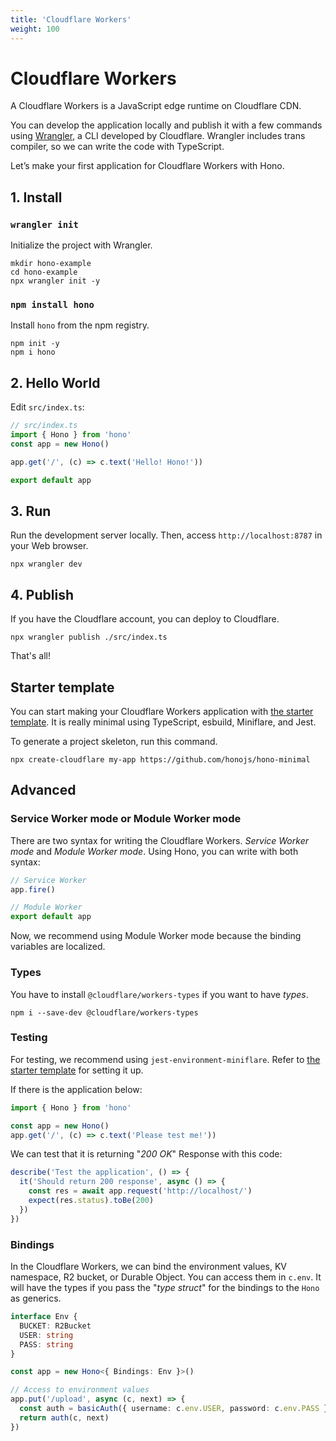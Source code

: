 ```yaml
---
title: 'Cloudflare Workers'
weight: 100
---
```


# Cloudflare Workers

A Cloudflare Workers is a JavaScript edge runtime on Cloudflare CDN.

You can develop the application locally and publish it with a few commands using [Wrangler](https://developers.cloudflare.com/workers/wrangler/), a CLI developed by Cloudflare.
Wrangler includes trans compiler, so we can write the code with TypeScript.

Let’s make your first application for Cloudflare Workers with Hono.

## 1. Install

### `wrangler init`

Initialize the project with Wrangler.

```
mkdir hono-example
cd hono-example
npx wrangler init -y
```

### `npm install hono`

Install `hono` from the npm registry.

```
npm init -y
npm i hono
```

## 2. Hello World

Edit `src/index.ts`:

```ts
// src/index.ts
import { Hono } from 'hono'
const app = new Hono()

app.get('/', (c) => c.text('Hello! Hono!'))

export default app
```

## 3. Run

Run the development server locally. Then, access `http://localhost:8787` in your Web browser.

```
npx wrangler dev
```

## 4. Publish

If you have the Cloudflare account, you can deploy to Cloudflare.

```
npx wrangler publish ./src/index.ts
```

That's all!

## Starter template

You can start making your Cloudflare Workers application with [the starter template](https://github.com/honojs/hono-minimal). It is really minimal using TypeScript, esbuild, Miniflare, and Jest.

To generate a project skeleton, run this command.

```
npx create-cloudflare my-app https://github.com/honojs/hono-minimal
```

## Advanced

### Service Worker mode or Module Worker mode

There are two syntax for writing the Cloudflare Workers. _Service Worker mode_ and _Module Worker mode_. Using Hono, you can write with both syntax:

```ts
// Service Worker
app.fire()
```

```ts
// Module Worker
export default app
```

Now, we recommend using Module Worker mode because the binding variables are localized.

### Types

You have to install `@cloudflare/workers-types` if you want to have _types_.

```
npm i --save-dev @cloudflare/workers-types
```

### Testing

For testing, we recommend using `jest-environment-miniflare`. Refer to [the starter template](https://github.com/honojs/hono-minimal) for setting it up.

If there is the application below:

```ts
import { Hono } from 'hono'

const app = new Hono()
app.get('/', (c) => c.text('Please test me!'))
```

We can test that it is returning "_200 OK_" Response with this code:

```ts
describe('Test the application', () => {
  it('Should return 200 response', async () => {
    const res = await app.request('http://localhost/')
    expect(res.status).toBe(200)
  })
})
```

### Bindings

In the Cloudflare Workers, we can bind the environment values, KV namespace, R2 bucket, or Durable Object. You can access them in `c.env`. It will have the types if you pass the "_type struct_" for the bindings to the `Hono` as generics.

```ts
interface Env {
  BUCKET: R2Bucket
  USER: string
  PASS: string
}

const app = new Hono<{ Bindings: Env }>()

// Access to environment values
app.put('/upload', async (c, next) => {
  const auth = basicAuth({ username: c.env.USER, password: c.env.PASS })
  return auth(c, next)
})
```
